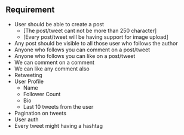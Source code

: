 ## Requirement

  - User should be able to create a post
    - [The post/tweet cant not be more than 250 character]
    - [Every post/tweet will be having support for image upload]
  - Any post should be visible to all those user who follows the author
  - Anyone who follows you can comment on a post/tweet
  - Anyone who follows you can like on a post/tweet
  - We can comment on a comment
  - We can like any comment also
  - Retweeting
  - User Profile
    - Name
    - Follower Count
    - Bio
    - Last 10 tweets from the user
  - Pagination on tweets
  - User auth
  - Every tweet might having a hashtag